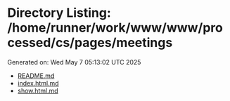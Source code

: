 # Directory Listing: /home/runner/work/www/www/processed/cs/pages/meetings
Generated on: Wed May  7 05:13:02 UTC 2025

- [README.md](README.md)
- [index.html.md](index.html.md)
- [show.html.md](show.html.md)
